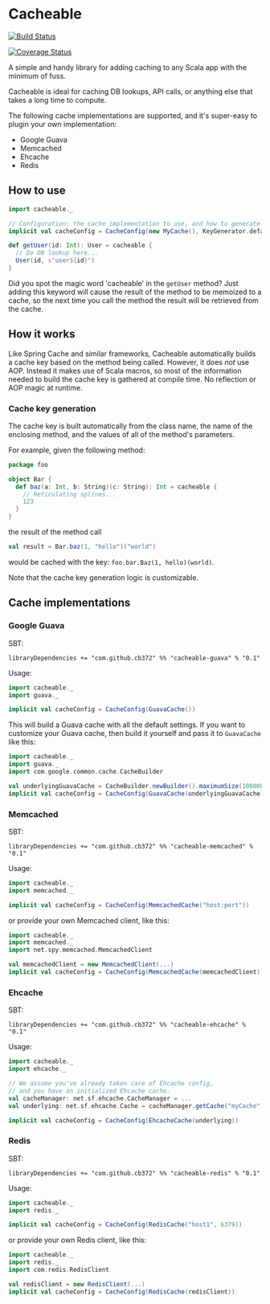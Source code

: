 # Cacheable

[![Build Status](https://travis-ci.org/cb372/cacheable.png)](https://travis-ci.org/cb372/cacheable)

[![Coverage Status](https://coveralls.io/repos/cb372/cacheable/badge.png?branch=master)](https://coveralls.io/r/cb372/cacheable?branch=master)

A simple and handy library for adding caching to any Scala app with the minimum of fuss.

Cacheable is ideal for caching DB lookups, API calls, or anything else that takes a long time to compute.

The following cache implementations are supported, and it's super-easy to plugin your own implementation:
* Google Guava
* Memcached
* Ehcache
* Redis

## How to use

```scala 
import cacheable._

// Configuration: the cache implementation to use, and how to generate cache keys
implicit val cacheConfig = CacheConfig(new MyCache(), KeyGenerator.defaultGenerator)

def getUser(id: Int): User = cacheable { 
  // Do DB lookup here...
  User(id, s"user${id}")
}
```

Did you spot the magic word 'cacheable' in the `getUser` method? Just adding this keyword will cause the result of the method to be memoized to a cache, so the next time you call the method the result will be retrieved from the cache.

## How it works

Like Spring Cache and similar frameworks, Cacheable automatically builds a cache key based on the method being called. However, it does *not* use AOP. Instead it makes use of Scala macros, so most of the information needed to build the cache key is gathered at compile time. No reflection or AOP magic at runtime.

### Cache key generation

The cache key is built automatically from the class name, the name of the enclosing method, and the values of all of the method's parameters.

For example, given the following method:

```scala 
package foo

object Bar {
  def baz(a: Int, b: String)(c: String): Int = cacheable { 
    // Reticulating splines...   
    123
  }
}
```

the result of the method call
```scala 
val result = Bar.baz(1, "hello")("world")
```

would be cached with the key: `foo.bar.Baz(1, hello)(world)`.

Note that the cache key generation logic is customizable.

## Cache implementations

### Google Guava

SBT:

```
libraryDependencies += "com.github.cb372" %% "cacheable-guava" % "0.1"
```

Usage:

```scala
import cacheable._
import guava._

implicit val cacheConfig = CacheConfig(GuavaCache())
```

This will build a Guava cache with all the default settings. If you want to customize your Guava cache, then build it yourself and pass it to `GuavaCache` like this:

```scala
import cacheable._
import guava._
import com.google.common.cache.CacheBuilder

val underlyingGuavaCache = CacheBuilder.newBuilder().maximumSize(10000L).build[String, Object]
implicit val cacheConfig = CacheConfig(GuavaCache(underlyingGuavaCache))
```

### Memcached

SBT:

```
libraryDependencies += "com.github.cb372" %% "cacheable-memcached" % "0.1"
```

Usage:

```scala
import cacheable._
import memcached._

implicit val cacheConfig = CacheConfig(MemcachedCache("host:port"))
```

or provide your own Memcached client, like this:

```scala
import cacheable._
import memcached._
import net.spy.memcached.MemcachedClient

val memcachedClient = new MemcachedClient(...)
implicit val cacheConfig = CacheConfig(MemcachedCache(memcachedClient))
```

### Ehcache

SBT:

```
libraryDependencies += "com.github.cb372" %% "cacheable-ehcache" % "0.1"
```

Usage:

```scala
import cacheable._
import ehcache._

// We assume you've already taken care of Ehcache config, 
// and you have an initialized Ehcache cache.
val cacheManager: net.sf.ehcache.CacheManager = ...
val underlying: net.sf.ehcache.Cache = cacheManager.getCache("myCache")

implicit val cacheConfig = CacheConfig(EhcacheCache(underlying))
```

### Redis

SBT:

```
libraryDependencies += "com.github.cb372" %% "cacheable-redis" % "0.1"
```

Usage:

```scala
import cacheable._
import redis._

implicit val cacheConfig = CacheConfig(RedisCache("host1", 6379))
```

or provide your own Redis client, like this:

```scala
import cacheable._
import redis._
import com.redis.RedisClient

val redisClient = new RedisClient(...)
implicit val cacheConfig = CacheConfig(RedisCache(redisClient))
```
